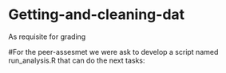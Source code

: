 # Getting-and-cleaning-dat
As requisite for grading

#For the peer-assesmet we were ask to develop a script named run_analysis.R that can do the next tasks:

